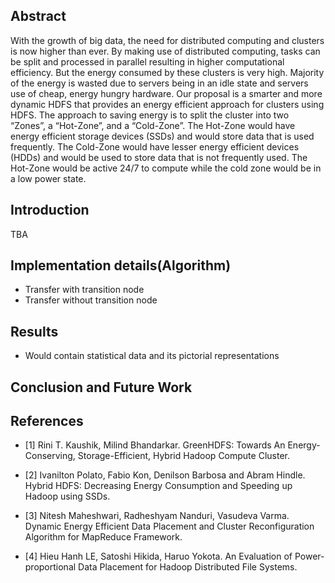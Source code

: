 ## Abstract

With the growth of big data, the need for distributed computing and clusters is now higher than ever. By making use of distributed computing, tasks can be split and processed in parallel resulting in higher computational efficiency. But the energy consumed by these clusters is very high. Majority of the energy is wasted due to servers being in an idle state and servers use of cheap, energy hungry hardware. Our proposal is a smarter and more dynamic HDFS that provides an energy efficient approach for clusters using HDFS.
The approach to saving energy is to split the cluster into two “Zones”, a “Hot-Zone”, and a “Cold-Zone”. The Hot-Zone would have energy efficient storage devices (SSDs) and would store data that is used frequently. The Cold-Zone would have lesser energy efficient devices (HDDs) and would be used to store data that is not frequently used. The Hot-Zone would be active 24/7 to compute while the cold zone would be in a low power state. 

## Introduction

TBA


## Implementation details(Algorithm)

* Transfer with transition node
* Transfer without transition node
  
## Results

* Would contain statistical data and its pictorial representations

## Conclusion and Future Work 




## References

* [1] Rini T. Kaushik, Milind Bhandarkar. GreenHDFS: Towards An Energy-Conserving, Storage-Efficient, Hybrid Hadoop Compute Cluster.

* [2] Ivanilton Polato, Fabio Kon, Denilson Barbosa and Abram Hindle. Hybrid HDFS: Decreasing Energy Consumption and
Speeding up Hadoop using SSDs.

* [3] Nitesh Maheshwari, Radheshyam Nanduri, Vasudeva Varma. Dynamic Energy Efficient Data Placement and Cluster
Reconfiguration Algorithm for MapReduce Framework.

* [4] Hieu Hanh LE, Satoshi Hikida, Haruo Yokota. An Evaluation of Power-proportional Data Placement for
Hadoop Distributed File Systems.
